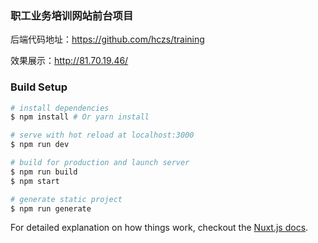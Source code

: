 ### 职工业务培训网站前台项目

后端代码地址：https://github.com/hczs/training

效果展示：http://81.70.19.46/

### Build Setup

``` bash
# install dependencies
$ npm install # Or yarn install

# serve with hot reload at localhost:3000
$ npm run dev

# build for production and launch server
$ npm run build
$ npm start

# generate static project
$ npm run generate
```

For detailed explanation on how things work, checkout the [Nuxt.js docs](https://github.com/nuxt/nuxt.js).

